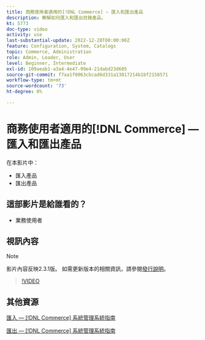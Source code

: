 ```yaml
---
title: 商務使用者適用的[!DNL Commerce] — 匯入和匯出產品
description: 瞭解如何匯入和匯出目錄產品。
kt: 5773
doc-type: video
activity: use
last-substantial-update: 2022-12-28T00:00:00Z
feature: Configuration, System, Catalogs
topic: Commerce, Administration
role: Admin, Leader, User
level: Beginner, Intermediate
exl-id: 109aeab1-a3a4-4e47-99e4-21dabd23d605
source-git-commit: f7aa1f0063cbcad6d331a13817214b1bf2158571
workflow-type: tm+mt
source-wordcount: '73'
ht-degree: 0%

---
```


# 商務使用者適用的[!DNL Commerce] — 匯入和匯出產品

在本影片中：

- 匯入產品
- 匯出產品

## 這部影片是給誰看的？

- 業務使用者

## 視訊內容

>[!NOTE]
>
>影片內容反映2.3.1版。 如需更新版本的相關資訊，請參閱[發行說明](https://experienceleague.adobe.com/docs/commerce-operations/release/notes/overview.html)。

>[!VIDEO](https://video.tv.adobe.com/v/35958?quality=12&learn=on)

## 其他資源

[匯入 —  [!DNL Commerce] 系統管理系統指南](https://experienceleague.adobe.com/docs/commerce-admin/systems/data-transfer/data-import.html)

[匯出 —  [!DNL Commerce] 系統管理系統指南](https://experienceleague.adobe.com/docs/commerce-admin/systems/data-transfer/data-export.html)

